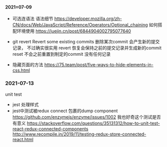 #### 2021=07-09

- 可选连语法
语法细节 https://developer.mozilla.org/zh-CN/docs/Web/JavaScript/Reference/Operators/Optional_chaining
如何搭配环境使用 https://juejin.cn/post/6844904002795077640

- git revert 
Revert some existing commits
删除某次commit  会产生新的提交记录， 不过确实很实用
revert 恢复会保持之前的提交记录并生成新的commit    reset 不会之前重置到制定的commit 没有任何记录

- 隐藏页面的方法
https://75.team/post/five-ways-to-hide-elements-in-css.html


### 2021-07-13
unit test

- jest 处理样式
- jest中测试被redux  connect 包裹的dump component
https://github.com/enzymejs/enzyme/issues/1002  我也好奇这个测试是否有意义
https://stackoverflow.com/questions/35131312/how-to-unit-test-react-redux-connected-components
http://www.recompile.in/2019/11/testing-redux-store-connected-react.html
